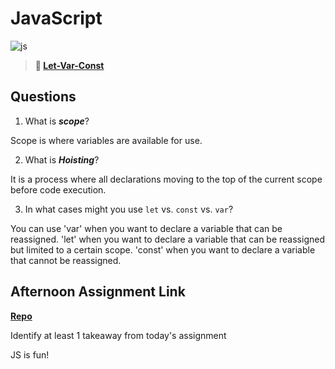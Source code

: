 # JavaScript

![js](https://bcw.blob.core.windows.net/public/img/courses/js.gif)

> **📖 [Let-Var-Const](https://codeworksacademy.com/fs-student-guide/resources/wk2/01-Let-Var-Const)**

## Questions

1. What is ***scope***?

Scope is where variables are available for use.

2. What is ***Hoisting***?

It is a process where all declarations moving to the top of the current scope before code execution.

3. In what cases might you use `let` vs. `const` vs. `var`?

You can use 'var' when you want to declare a variable that can be reassigned. 
'let' when you want to declare a variable that can be reassigned but limited to a certain scope.
'const' when you want to declare a variable that cannot be reassigned.

## Afternoon Assignment Link

**[Repo](https://anastasiiashaynyuk.github.io/scoreboard/)**

Identify at least 1 takeaway from today's assignment

JS is fun!
